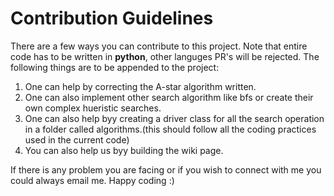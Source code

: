 # Contribution Guidelines
There are a few ways you can contribute to this project.
Note that entire code has to be written in **python**, other languges PR's will be rejected.
The following things are to be appended to the project:
1. One can help by correcting the A-star algorithm written.
2. One can also implement other search algorithm like bfs or create their own complex hueristic searches.
3. One can also help byy creating a driver class for all the search operation in a folder called algorithms.(this should follow all the coding practices used in the current code)
4. You can also help us byy building the wiki page.

<p>If there is any problem you are facing or if you wish to connect with me you could always email me. Happy coding :)</p>